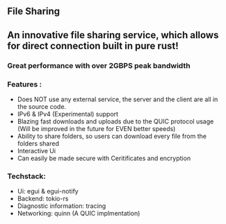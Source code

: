 ## File Sharing
## An innovative file sharing service, which allows for direct connection built in pure rust!
### Great performance with over 2GBPS peak bandwidth
### Features :
  - Does NOT use any external service, the server and the client are all in the source code.
  - IPv6 & IPv4 (Experimental) support
  - Blazing fast downloads and uploads due to the QUIC protocol usage (Will be improved in the future for EVEN better speeds)
  - Ability to share folders, so users can download every file from the folders shared
  - Interactive Ui
  - Can easily be made secure with Ceritificates and encryption
### Techstack:
  - Ui: egui & egui-notify
  - Backend: tokio-rs
  - Diagnostic information: tracing
  - Networking: quinn (A QUIC implmentation)
